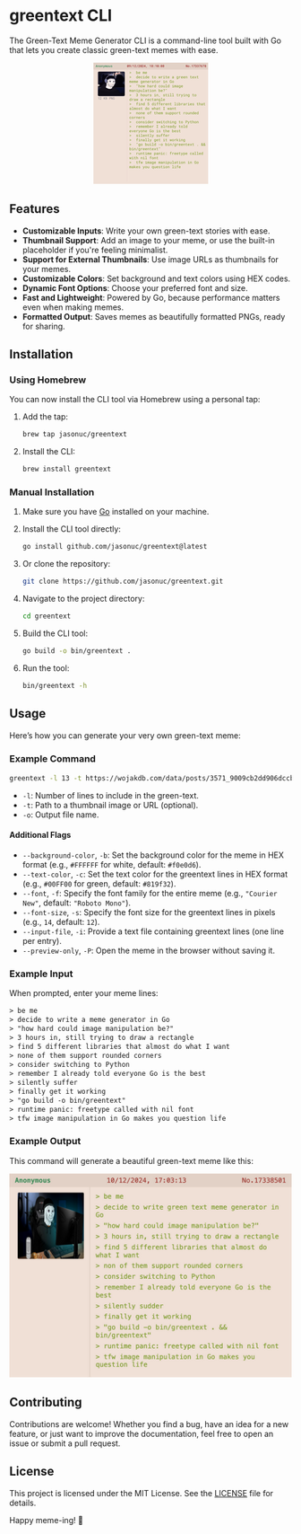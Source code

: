 # greentext CLI

The Green-Text Meme Generator CLI is a command-line tool built with Go that lets you create classic green-text memes with ease.

<p align="center">
  <img src="example-meme-sm.png" alt="Example Meme">
</p>

## Features

- **Customizable Inputs**: Write your own green-text stories with ease.
- **Thumbnail Support**: Add an image to your meme, or use the built-in placeholder if you're feeling minimalist.
- **Support for External Thumbnails**: Use image URLs as thumbnails for your memes.
- **Customizable Colors**: Set background and text colors using HEX codes.
- **Dynamic Font Options**: Choose your preferred font and size.
- **Fast and Lightweight**: Powered by Go, because performance matters even when making memes.
- **Formatted Output**: Saves memes as beautifully formatted PNGs, ready for sharing.

## Installation

### Using Homebrew

You can now install the CLI tool via Homebrew using a personal tap:

1. Add the tap:

   ```bash
   brew tap jasonuc/greentext
   ```

2. Install the CLI:

   ```bash
   brew install greentext
   ```

### Manual Installation

1. Make sure you have [Go](https://golang.org/dl/) installed on your machine.
2. Install the CLI tool directly:

   ```bash
   go install github.com/jasonuc/greentext@latest
   ```

3. Or clone the repository:

   ```bash
   git clone https://github.com/jasonuc/greentext.git
   ```

4. Navigate to the project directory:

   ```bash
   cd greentext
   ```

5. Build the CLI tool:

   ```bash
   go build -o bin/greentext .
   ```

6. Run the tool:

   ```bash
   bin/greentext -h
   ```

## Usage

Here’s how you can generate your very own green-text meme:

### Example Command

```bash
greentext -l 13 -t https://wojakdb.com/data/posts/3571_9009cb2dd906dccb.png -o meme.png
```

- `-l`: Number of lines to include in the green-text.
- `-t`: Path to a thumbnail image or URL (optional).
- `-o`: Output file name.

#### Additional Flags

- `--background-color`, `-b`: Set the background color for the meme in HEX format (e.g., `#FFFFFF` for white, default: `#f0e0d6`).
- `--text-color`, `-c`: Set the text color for the greentext lines in HEX format (e.g., `#00FF00` for green, default: `#819f32`).
- `--font`, `-f`: Specify the font family for the entire meme (e.g., `"Courier New"`, default: `"Roboto Mono"`).
- `--font-size`, `-s`: Specify the font size for the greentext lines in pixels (e.g., `14`, default: `12`).
- `--input-file`, `-i`: Provide a text file containing greentext lines (one line per entry).
- `--preview-only`, `-P`: Open the meme in the browser without saving it.

### Example Input

When prompted, enter your meme lines:

```text
> be me
> decide to write a meme generator in Go
> "how hard could image manipulation be?"
> 3 hours in, still trying to draw a rectangle
> find 5 different libraries that almost do what I want
> none of them support rounded corners
> consider switching to Python
> remember I already told everyone Go is the best
> silently suffer
> finally get it working
> "go build -o bin/greentext"
> runtime panic: freetype called with nil font
> tfw image manipulation in Go makes you question life
```

### Example Output

This command will generate a beautiful green-text meme like this:

![Example Meme](example-meme.png)

## Contributing

Contributions are welcome! Whether you find a bug, have an idea for a new feature, or just want to improve the documentation, feel free to open an issue or submit a pull request.

## License

This project is licensed under the MIT License. See the [LICENSE](LICENSE) file for details.

Happy meme-ing! 🚀
